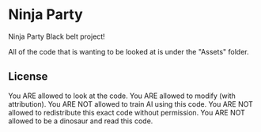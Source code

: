 # Ninja Party
 Ninja Party Black belt project!


All of the code that is wanting to be looked at is under the "Assets" folder.


## License
You ARE allowed to look at the code.
You ARE allowed to modify (with attribution).
You ARE NOT allowed to train AI using this code.
You ARE NOT allowed to redistribute this exact code without permission. 
You ARE NOT allowed to be a dinosaur and read this code.
